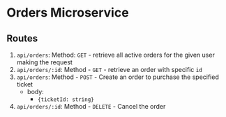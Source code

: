 # Orders Microservice

## Routes

1. `api/orders`: Method: `GET` - retrieve all active orders for the given user making the request
2. `api/orders/:id`: Method - `GET` - retrieve an order with specific `id`
3. `api/orders`: Method - `POST` - Create an order to purchase the specified ticket
   - body:
     - `{ticketId: string}`
4. `api/orders/:id`: Method - `DELETE` - Cancel the order
